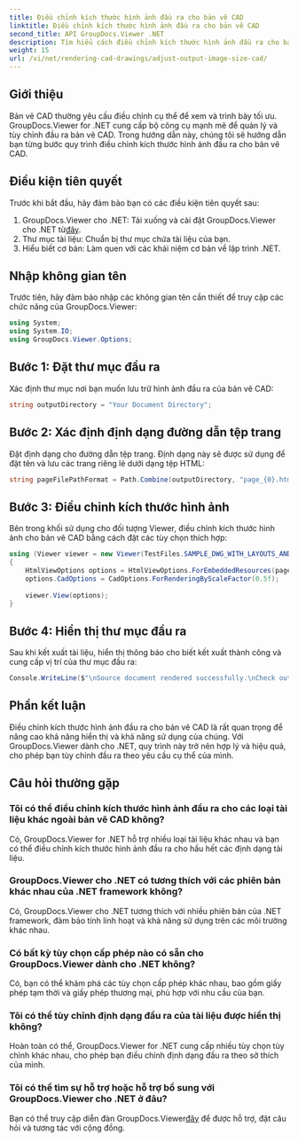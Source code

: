 ```yaml
---
title: Điều chỉnh kích thước hình ảnh đầu ra cho bản vẽ CAD
linktitle: Điều chỉnh kích thước hình ảnh đầu ra cho bản vẽ CAD
second_title: API GroupDocs.Viewer .NET
description: Tìm hiểu cách điều chỉnh kích thước hình ảnh đầu ra cho bản vẽ CAD bằng GroupDocs.Viewer cho .NET. Nâng cao khả năng hiển thị và khả năng sử dụng một cách dễ dàng.
weight: 15
url: /vi/net/rendering-cad-drawings/adjust-output-image-size-cad/
---
```

## Giới thiệu
Bản vẽ CAD thường yêu cầu điều chỉnh cụ thể để xem và trình bày tối ưu. GroupDocs.Viewer for .NET cung cấp bộ công cụ mạnh mẽ để quản lý và tùy chỉnh đầu ra bản vẽ CAD. Trong hướng dẫn này, chúng tôi sẽ hướng dẫn bạn từng bước quy trình điều chỉnh kích thước hình ảnh đầu ra cho bản vẽ CAD.
## Điều kiện tiên quyết
Trước khi bắt đầu, hãy đảm bảo bạn có các điều kiện tiên quyết sau:
1.  GroupDocs.Viewer cho .NET: Tải xuống và cài đặt GroupDocs.Viewer cho .NET từ[đây](https://releases.groupdocs.com/viewer/net/).
2. Thư mục tài liệu: Chuẩn bị thư mục chứa tài liệu của bạn.
3. Hiểu biết cơ bản: Làm quen với các khái niệm cơ bản về lập trình .NET.

## Nhập không gian tên
Trước tiên, hãy đảm bảo nhập các không gian tên cần thiết để truy cập các chức năng của GroupDocs.Viewer:
```csharp
using System;
using System.IO;
using GroupDocs.Viewer.Options;
```
## Bước 1: Đặt thư mục đầu ra
Xác định thư mục nơi bạn muốn lưu trữ hình ảnh đầu ra của bản vẽ CAD:
```csharp
string outputDirectory = "Your Document Directory";
```
## Bước 2: Xác định định dạng đường dẫn tệp trang
Đặt định dạng cho đường dẫn tệp trang. Định dạng này sẽ được sử dụng để đặt tên và lưu các trang riêng lẻ dưới dạng tệp HTML:
```csharp
string pageFilePathFormat = Path.Combine(outputDirectory, "page_{0}.html");
```
## Bước 3: Điều chỉnh kích thước hình ảnh
Bên trong khối sử dụng cho đối tượng Viewer, điều chỉnh kích thước hình ảnh cho bản vẽ CAD bằng cách đặt các tùy chọn thích hợp:
```csharp
using (Viewer viewer = new Viewer(TestFiles.SAMPLE_DWG_WITH_LAYOUTS_AND_LAYERS))
{
    HtmlViewOptions options = HtmlViewOptions.ForEmbeddedResources(pageFilePathFormat);
    options.CadOptions = CadOptions.ForRenderingByScaleFactor(0.5f);
    
    viewer.View(options);
}
```
## Bước 4: Hiển thị thư mục đầu ra
Sau khi kết xuất tài liệu, hiển thị thông báo cho biết kết xuất thành công và cung cấp vị trí của thư mục đầu ra:
```csharp
Console.WriteLine($"\nSource document rendered successfully.\nCheck output in {outputDirectory}.");
```

## Phần kết luận
Điều chỉnh kích thước hình ảnh đầu ra cho bản vẽ CAD là rất quan trọng để nâng cao khả năng hiển thị và khả năng sử dụng của chúng. Với GroupDocs.Viewer dành cho .NET, quy trình này trở nên hợp lý và hiệu quả, cho phép bạn tùy chỉnh đầu ra theo yêu cầu cụ thể của mình.
## Câu hỏi thường gặp
### Tôi có thể điều chỉnh kích thước hình ảnh đầu ra cho các loại tài liệu khác ngoài bản vẽ CAD không?
Có, GroupDocs.Viewer for .NET hỗ trợ nhiều loại tài liệu khác nhau và bạn có thể điều chỉnh kích thước hình ảnh đầu ra cho hầu hết các định dạng tài liệu.
### GroupDocs.Viewer cho .NET có tương thích với các phiên bản khác nhau của .NET framework không?
Có, GroupDocs.Viewer cho .NET tương thích với nhiều phiên bản của .NET framework, đảm bảo tính linh hoạt và khả năng sử dụng trên các môi trường khác nhau.
### Có bất kỳ tùy chọn cấp phép nào có sẵn cho GroupDocs.Viewer dành cho .NET không?
Có, bạn có thể khám phá các tùy chọn cấp phép khác nhau, bao gồm giấy phép tạm thời và giấy phép thương mại, phù hợp với nhu cầu của bạn.
### Tôi có thể tùy chỉnh định dạng đầu ra của tài liệu được hiển thị không?
Hoàn toàn có thể, GroupDocs.Viewer for .NET cung cấp nhiều tùy chọn tùy chỉnh khác nhau, cho phép bạn điều chỉnh định dạng đầu ra theo sở thích của mình.
### Tôi có thể tìm sự hỗ trợ hoặc hỗ trợ bổ sung với GroupDocs.Viewer cho .NET ở đâu?
 Bạn có thể truy cập diễn đàn GroupDocs.Viewer[đây](https://forum.groupdocs.com/c/viewer/9) để được hỗ trợ, đặt câu hỏi và tương tác với cộng đồng.